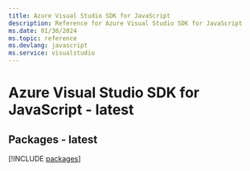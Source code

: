 ```yaml
---
title: Azure Visual Studio SDK for JavaScript
description: Reference for Azure Visual Studio SDK for JavaScript
ms.date: 01/30/2024
ms.topic: reference
ms.devlang: javascript
ms.service: visualstudio
---
```

# Azure Visual Studio SDK for JavaScript - latest
## Packages - latest
[!INCLUDE [packages](visual-studio-index.md)]